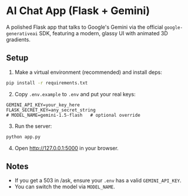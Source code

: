 # AI Chat App (Flask + Gemini)

A polished Flask app that talks to Google's Gemini via the official `google-generativeai` SDK,
featuring a modern, glassy UI with animated 3D gradients.

## Setup

1) Make a virtual environment (recommended) and install deps:
```bash
pip install -r requirements.txt
```

2) Copy `.env.example` to `.env` and put your real keys:
```
GEMINI_API_KEY=your_key_here
FLASK_SECRET_KEY=any_secret_string
# MODEL_NAME=gemini-1.5-flash   # optional override
```

3) Run the server:
```bash
python app.py
```

4) Open http://127.0.0.1:5000 in your browser.

## Notes

- If you get a 503 in /ask, ensure your `.env` has a valid `GEMINI_API_KEY`.
- You can switch the model via `MODEL_NAME`.
